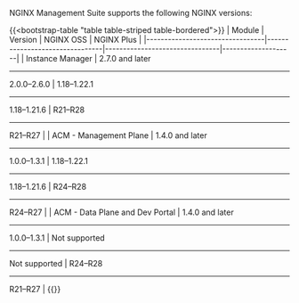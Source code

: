 NGINX Management Suite supports the following NGINX versions:

{{<bootstrap-table "table table-striped table-bordered">}}
| Module                          | Version                        | NGINX OSS                      | NGINX Plus         |
|---------------------------------|--------------------------------|--------------------------------|--------------------|
| Instance Manager                | 2.7.0 and later<hr>2.0.0–2.6.0 | 1.18–1.22.1<hr>1.18–1.21.6     | R21–R28<hr>R21–R27 |
| ACM - Management Plane          | 1.4.0 and later<hr>1.0.0–1.3.1 | 1.18–1.22.1<hr>1.18–1.21.6     | R24–R28<hr>R24–R27 |
| ACM - Data Plane and Dev Portal | 1.4.0 and later<hr>1.0.0–1.3.1 | Not supported<hr>Not supported | R24–R28<hr>R21–R27 |
{{</bootstrap-table>}}

<!-- Do not remove. Keep this code at the bottom of the include -->
<!-- DOCS-1075 -->